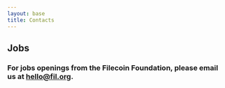 ```yaml
---
layout: base
title: Contacts
---
```


## Jobs

### For jobs openings from the Filecoin Foundation, please email us at [hello@fil.org](mailto:hello@fil.org).


